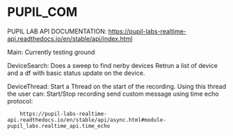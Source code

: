 # PUPIL_COM
 

PUPIL LAB API DOCUMENTATION:
    https://pupil-labs-realtime-api.readthedocs.io/en/stable/api/index.html

Main:
    Currently testing ground

DeviceSearch: 
    Does a sweep to find nerby devices
    Retrun a list of device and a df with basic status update on the device.

DeviceThread:
    Start a Thread on the start of the recording.
    Using this thread the user can:
        Start/Stop recording 
        send custom message using time echo protocol:
        
        https://pupil-labs-realtime-api.readthedocs.io/en/stable/api/async.html#module-pupil_labs.realtime_api.time_echo

